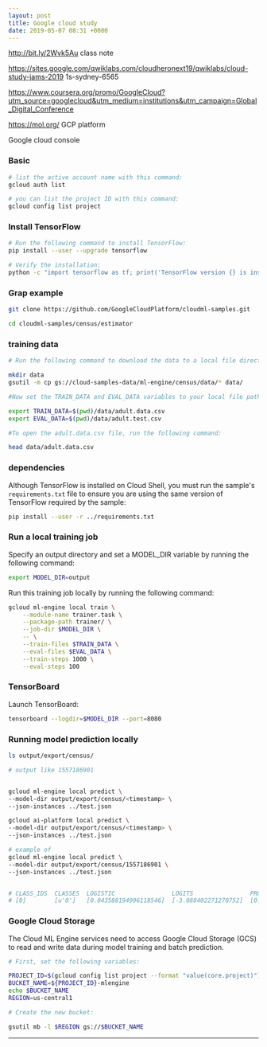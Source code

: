 ```yaml
---
layout: post
title: Google cloud study
date: 2019-05-07 08:31 +0000
---
```

http://bit.ly/2Wvk5Au class note

https://sites.google.com/qwiklabs.com/cloudheronext19/qwiklabs/cloud-study-jams-2019
1s-sydney-6565


https://www.coursera.org/promo/GoogleCloud?utm_source=googlecloud&utm_medium=institutions&utm_campaign=Global_Digital_Conference


https://mol.org/
GCP platform


Google cloud console
### Basic
```bash
# list the active account name with this command:
gcloud auth list

# you can list the project ID with this command:
gcloud config list project
```

### Install TensorFlow
```bash
# Run the following command to install TensorFlow:
pip install --user --upgrade tensorflow

# Verify the installation:
python -c "import tensorflow as tf; print('TensorFlow version {} is installed.'.format(tf.VERSION))"

```

### Grap example
```bash
git clone https://github.com/GoogleCloudPlatform/cloudml-samples.git

cd cloudml-samples/census/estimator
```

### training data

```bash
# Run the following command to download the data to a local file directory and set variables that point to the downloaded data files:

mkdir data
gsutil -m cp gs://cloud-samples-data/ml-engine/census/data/* data/

#Now set the TRAIN_DATA and EVAL_DATA variables to your local file paths by running the following commands:

export TRAIN_DATA=$(pwd)/data/adult.data.csv
export EVAL_DATA=$(pwd)/data/adult.test.csv

#To open the adult.data.csv file, run the following command:

head data/adult.data.csv
```

### dependencies

Although TensorFlow is installed on Cloud Shell, you must run the sample's `requirements.txt` file to ensure you are using the same version of TensorFlow required by the sample:

```bash
pip install --user -r ../requirements.txt
```


### Run a local training job

Specify an output directory and set a MODEL_DIR variable by running the following command:
```bash
export MODEL_DIR=output
```
Run this training job locally by running the following command:
```bash
gcloud ml-engine local train \
    --module-name trainer.task \
    --package-path trainer/ \
    --job-dir $MODEL_DIR \
    -- \
    --train-files $TRAIN_DATA \
    --eval-files $EVAL_DATA \
    --train-steps 1000 \
    --eval-steps 100
```

### TensorBoard
Launch TensorBoard:
```bash
tensorboard --logdir=$MODEL_DIR --port=8080
```


### Running model prediction locally

```bash
ls output/export/census/

# output like 1557186901


gcloud ml-engine local predict \
--model-dir output/export/census/<timestamp> \
--json-instances ../test.json

gcloud ai-platform local predict \
--model-dir output/export/census/<timestamp> \
--json-instances ../test.json

# example of
gcloud ml-engine local predict \
--model-dir output/export/census/1557186901 \
--json-instances ../test.json


# CLASS_IDS  CLASSES  LOGISTIC                LOGITS                PROBABILITIES
# [0]        [u'0']   [0.043588194996118546]  [-3.088402271270752]  [0.9564118385314941, 0.043588194996118546]
```


### Google Cloud Storage

The Cloud ML Engine services need to access Google Cloud Storage (GCS) to read and write data during model training and batch prediction.

```bash
# First, set the following variables:

PROJECT_ID=$(gcloud config list project --format "value(core.project)")
BUCKET_NAME=${PROJECT_ID}-mlengine
echo $BUCKET_NAME
REGION=us-central1

# Create the new bucket:

gsutil mb -l $REGION gs://$BUCKET_NAME
```


---